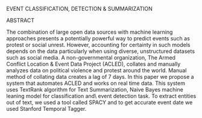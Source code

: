 EVENT CLASSIFICATION, DETECTION &amp; SUMMARIZATION


ABSTRACT

The combination of large open data sources with machine learning approaches presents a potentially powerful way to predict events such as protest or social unrest. However, accounting for certainty in such models depends on the data particularly when using diverse, unstructured datasets such
as social media. A non-governmental organization, The Armed Conflict Location & Event Data Project (ACLED), collates and manually analyzes data on political violence and protest around the world. Manual method of collating data creates a lag of 7 days. In this paper we propose a system that automates ACLED and works on real time data. This system uses TextRank algorithm for Text Summarization, Naive Bayes machine leaning model for classification and\ event detection task. To extract entities out of text, we used a tool called SPACY and to get accurate event date we used Stanford Temporal Tagger. 
